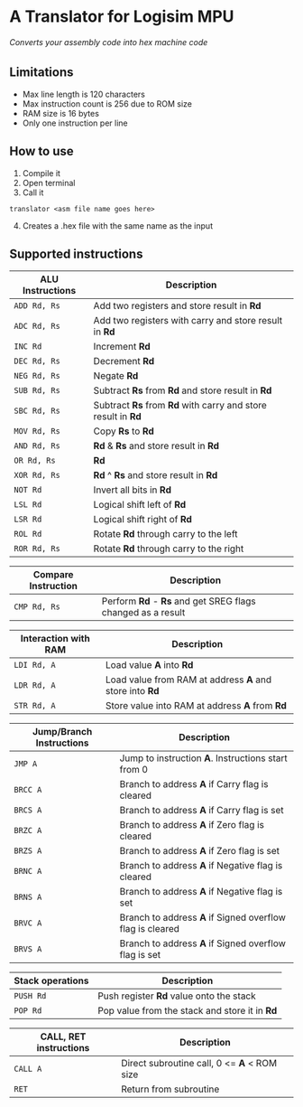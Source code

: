 # A Translator for Logisim MPU
###### Converts your assembly code into hex machine code

## Limitations
* Max line length is 120 characters
* Max instruction count is 256 due to ROM size
* RAM size is 16 bytes
* Only one instruction per line
## How to use
1. Compile it
2. Open terminal
3. Call it
```
translator <asm file name goes here>
```
4. Creates a .hex file with the same name as the input
## Supported instructions

| ALU Instructions  | Description                                                        |
| ----------------- | ------------------------------------------------------------------ |
| ```ADD Rd, Rs```  | Add two registers and store result in **Rd**                       |
| ```ADC Rd, Rs```  | Add two registers with carry and store result in **Rd**            |
| ```INC Rd```      | Increment **Rd**                                                   |
| ```DEC Rd, Rs```  | Decrement **Rd**                                                   |
| ```NEG Rd, Rs```  | Negate **Rd**                                                      |
| ```SUB Rd, Rs```  | Subtract **Rs** from **Rd** and store result in **Rd**             |
| ```SBC Rd, Rs```  | Subtract **Rs** from **Rd** with carry and store result in **Rd**  |
| ```MOV Rd, Rs```  | Copy **Rs** to **Rd**                                              |
| ```AND Rd, Rs```  | **Rd** & **Rs** and store result in **Rd**                         |
| ```OR Rd, Rs```   | **Rd** | **Rs** and store result in **Rd**                         |
| ```XOR Rd, Rs```  | **Rd** ^ **Rs** and store result in **Rd**                         |
| ```NOT Rd```      | Invert all bits in **Rd**                                          |
| ```LSL Rd```      | Logical shift left of **Rd**                                       |
| ```LSR Rd```      | Logical shift right of **Rd**                                      |
| ```ROL Rd```      | Rotate **Rd** through carry to the left                            |
| ```ROR Rd, Rs```  | Rotate **Rd** through carry to the right                           |

| Compare Instruction | Description                                                      |
| ------------------- | ---------------------------------------------------------------- |
| ```CMP Rd, Rs ```   | Perform **Rd** - **Rs** and get SREG flags changed as a result   |

| Interaction with RAM | Description                                                    |
| -------------------- | -------------------------------------------------------------- |
| ```LDI Rd, A ```     | Load value **A** into **Rd**                                   |
| ```LDR Rd, A```      | Load value from RAM at address **A** and store into **Rd**     |
| ```STR Rd, A```      | Store value into RAM at address **A** from **Rd**              |

| Jump/Branch Instructions| Description                                                |
| ----------------------- | ---------------------------------------------------------- |
| ```JMP A```             | Jump to instruction **A**. Instructions start from 0       |
| ```BRCC A```            | Branch to address **A** if Carry flag is cleared           |
| ```BRCS A```            | Branch to address **A** if Carry flag is set               |
| ```BRZC A```            | Branch to address **A** if Zero flag is cleared            |
| ```BRZS A```            | Branch to address **A** if Zero flag is set                |
| ```BRNC A```            | Branch to address **A** if Negative flag is cleared        |
| ```BRNS A```            | Branch to address **A** if Negative flag is set            |
| ```BRVC A```            | Branch to address **A** if Signed overflow flag is cleared |
| ```BRVS A```            | Branch to address **A** if Signed overflow flag is set     |

| Stack operations | Description                                     |
| ---------------- | ----------------------------------------------- |
| ```PUSH Rd```    | Push register **Rd** value onto the stack       |
| ```POP Rd```     | Pop value from the stack and store it in **Rd** |

| CALL, RET instructions | Description                         |
| ------------ | --------------------------------------------- |
| ```CALL A``` | Direct subroutine call, 0 <= **A** < ROM size |
| ```RET```    | Return from subroutine                        |
